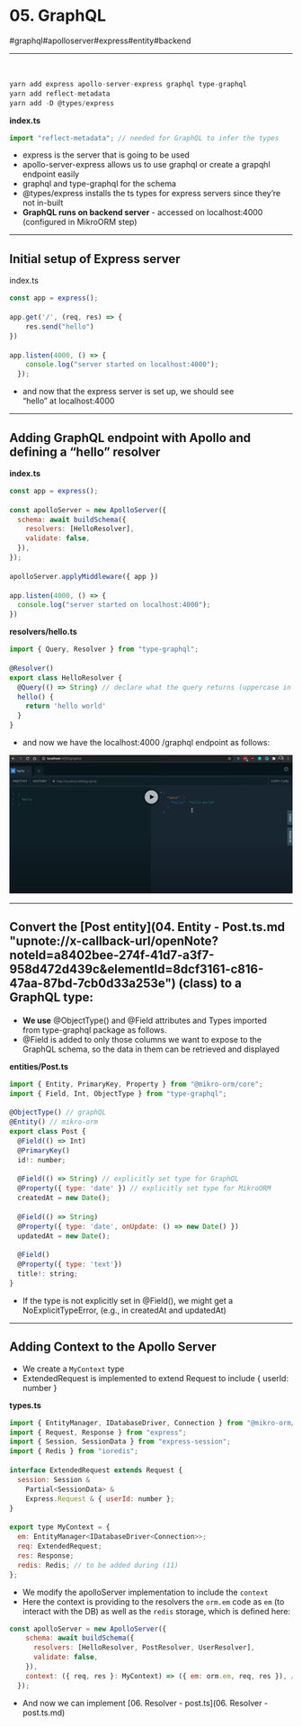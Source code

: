# 05\. GraphQL 

#graphql#apolloserver#express#entity#backend

* * *

⁠

```javascript
yarn add express apollo-server-express graphql type-graphql 
yarn add reflect-metadata
yarn add -D @types/express
```

**index.ts**

```javascript
import "reflect-metadata"; // needed for GraphQL to infer the types
```

  

- express is the server that is going to be used
- apollo-server-express allows us to use graphql or create a grapqhl endpoint easily
- graphql and type-graphql for the schema
- @types/express installs the ts types for express servers since they’re not in-built
- **GraphQL runs on backend server** \- accessed on localhost:4000 (configured in MikroORM step)

  

* * *

## Initial setup of Express server   

index.ts

```javascript
const app = express();

app.get('/', (req, res) => {
    res.send("hello")
})

app.listen(4000, () => {
    console.log("server started on localhost:4000");
  }); 
```

  

- and now that the express server is set up, ⁠we should see “hello” at localhost:4000 

  

* * *

## Adding GraphQL endpoint with Apollo and defining a “hello” resolver

**index.ts**  

```javascript
const app = express();

const apolloServer = new ApolloServer({
  schema: await buildSchema({
    resolvers: [HelloResolver],
    validate: false,
  }),
});

apolloServer.applyMiddleware({ app })

app.listen(4000, () => {
  console.log("server started on localhost:4000");
}) 
```

**resolvers/hello.ts**

```javascript
import { Query, Resolver } from "type-graphql";

@Resolver()
export class HelloResolver {
  @Query(() => String) // declare what the query returns (uppercase in typegreaphql)
  hello() {
    return 'hello world'
  }
}
```

  

- and now we have the localhost:4000 /graphql endpoint as follows:

  

![](Files/image.png)  

* * *

## Convert the [Post entity](04. Entity - Post.ts.md "upnote://x-callback-url/openNote?noteId=a8402bee-274f-41d7-a3f7-958d472d439c&elementId=8dcf3161-c816-47aa-87bd-7cb0d33a253e") (class) to a GraphQL type:    

#### 

- **We use** @ObjectType() and @Field attributes and Types imported from type-graphql package as follows.
- @Field is added to only those columns we want to expose to the GraphQL schema, so the data in them can be retrieved and displayed

  

**entities/Post.ts** 

```javascript
import { Entity, PrimaryKey, Property } from "@mikro-orm/core";
import { Field, Int, ObjectType } from "type-graphql";

@ObjectType() // graphQL
@Entity() // mikro-orm
export class Post {
  @Field(() => Int)
  @PrimaryKey()
  id!: number;

  @Field(() => String) // explicitly set type for GraphQL
  @Property({ type: 'date' }) // explicitly set type for MikroORM
  createdAt = new Date();

  @Field(() => String)
  @Property({ type: 'date', onUpdate: () => new Date() })
  updatedAt = new Date();

  @Field()
  @Property({ type: 'text'})
  title!: string;
}
```

  

- If the type is not explicitly set in @Field(), we might get a NoExplicitTypeError, (e.g., in createdAt and updatedAt)

* * *

## Adding Context to the Apollo Server 

- We create a `MyContext` type
- ExtendedRequest is implemented to extend Request to include { userId: number }

**types.ts**

```javascript
import { EntityManager, IDatabaseDriver, Connection } from "@mikro-orm/core";
import { Request, Response } from "express";
import { Session, SessionData } from "express-session";
import { Redis } from "ioredis";

interface ExtendedRequest extends Request {
  session: Session &
    Partial<SessionData> &
    Express.Request & { userId: number };
}

export type MyContext = {
  em: EntityManager<IDatabaseDriver<Connection>>;
  req: ExtendedRequest;
  res: Response;
  redis: Redis; // to be added during (11)
};
```

  

- We modify the apolloServer implementation to include the `context`
- Here the context is providing to the resolvers the `orm.em` code as `em` (to interact with the DB) as well as the `redis` storage, which is defined here: 

  

```javascript
const apolloServer = new ApolloServer({
    schema: await buildSchema({
      resolvers: [HelloResolver, PostResolver, UserResolver],
      validate: false,
    }),
    context: ({ req, res }: MyContext) => ({ em: orm.em, req, res }), // context is shared with all resolvers
  });
```

  

- And now we can implement [06\. Resolver - post.ts](06. Resolver - post.ts.md)